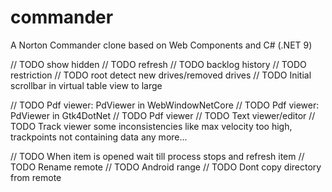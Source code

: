 # commander
A Norton Commander clone based on Web Components and C# (.NET 9)

// TODO show hidden
// TODO refresh
// TODO backlog history
// TODO restriction
// TODO root detect new drives/removed drives
// TODO Initial scrollbar in virtual table view to large

// TODO Pdf viewer: PdViewer in WebWindowNetCore
// TODO Pdf viewer: PdViewer in Gtk4DotNet
// TODO Pdf viewer
// TODO Text viewer/editor
// TODO Track viewer some inconsistencies like max velocity too high, trackpoints not containing data any more...

// TODO When item is opened wait till process stops and refresh item
// TODO Rename remote
// TODO Android range
// TODO Dont copy directory from remote
